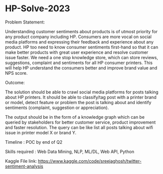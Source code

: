 # HP-Solve-2023
Problem Statement:

Understanding customer sentiments about products is of utmost priority for any product company including HP.
Consumers are more vocal on social media platforms and expressing their feedback and experience about any
product. HP too need to know consumer sentiments first-hand so that it can make better products with great user
experience and resolve customer issue faster. We need a one stop knowledge store, which can store reviews,
suggestions, complaint and sentiments for all HP consumer printers. This will help HP understand the consumers
better and improve brand value and NPS score.

Outcome:

The solution should be able to crawl social media platforms for posts talking about HP printers. It should be able to
classify/tag post with a printer brand or model, detect feature or problem the post is talking about and identify
sentiments (complaint, suggestion or appreciation).

The output should be in the form of a knowledge graph which can be queried by stakeholders for better customer
service, product improvement and faster resolution. The query can be like list all posts talking about wifi issue in
printer model X or brand Y.

Timeline : POC by end of Q2

Skills required : Web Data Mining, NLP, ML/DL, Web API, Python

Kaggle File link: https://www.kaggle.com/code/sreejaghosh/twitter-sentiment-analysis
